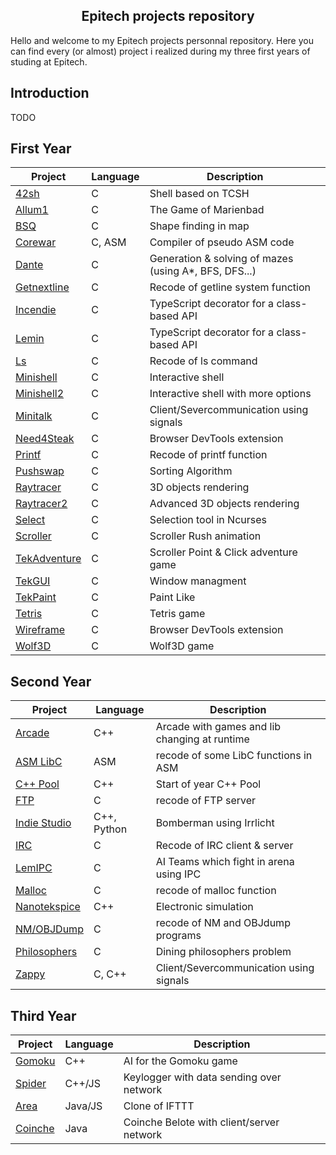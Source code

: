 
<h2 align="center">Epitech projects repository</h2>

Hello and welcome to my Epitech projects personnal repository. Here you can find every (or almost) project i realized during my three first years of studing at Epitech.


## Introduction

TODO

## First Year

| Project | Language | Description |
|---------|----------|-------------|
| [42sh]         |      C      | Shell based on TCSH |
| [Allum1]       |       C     | The Game of Marienbad |
| [BSQ]          |       C     | Shape finding in map |
| [Corewar]      |     C, ASM       | Compiler of pseudo ASM code |
| [Dante]        |      C      | Generation & solving of mazes (using A*, BFS, DFS...) |
| [Getnextline]  |      C      | Recode of getline system function |
| [Incendie]     |    C        | TypeScript decorator for a class-based API |
| [Lemin]        |     C       | TypeScript decorator for a class-based API |
| [Ls]           |     C       | Recode of ls command |
| [Minishell]    |     C       | Interactive shell |
| [Minishell2]   |     C       | Interactive shell with more options |
| [Minitalk]     |     C       | Client/Severcommunication using signals |
| [Need4Steak]   |     C       | Browser DevTools extension |
| [Printf]       |     C       | Recode of printf function |
| [Pushswap]     |     C       | Sorting Algorithm |
| [Raytracer]    |     C       | 3D objects rendering |
| [Raytracer2]   |     C       | Advanced 3D objects rendering |
| [Select]       |      C      | Selection tool in Ncurses |
| [Scroller]     |      C      | Scroller Rush animation |
| [TekAdventure] |       C     | Scroller Point & Click adventure game |
| [TekGUI]       |     C       | Window managment |
| [TekPaint]     |     C       | Paint Like |
| [Tetris]       |      C      | Tetris game |
| [Wireframe]    |     C       | Browser DevTools extension |
| [Wolf3D]       |     C       | Wolf3D game |


[42sh]: https://github.com/G0go/epitech/tree/master/tek1/PSU/PSU_2015_42sh
[Allum1]: https://github.com/G0go/epitech/tree/master/tek1/CPE/CPE_2015_Allum1
[BSQ]: https://github.com/G0go/epitech/tree/master/tek1/CPE/CPE_2015_BSQ
[Corewar]: https://github.com/G0go/epitech/tree/master/tek1/CPE/CPE_2015_corewar
[Dante]: https://github.com/G0go/epitech/tree/master/tek1/IA/dante
[Getnextline]: https://github.com/G0go/epitech/tree/master/tek1/CPE/CPE_2015_getnextline
[Incendie]: https://github.com/G0go/epitech/tree/master/tek1/Graphical/gfx_incendie
[Lemin]: https://github.com/G0go/epitech/tree/master/tek1/CPE/CPE_2015_Lemin
[Ls]: https://github.com/G0go/epitech/tree/master/tek1/PSU/PSU_2015_my_ls
[Minishell]: https://github.com/G0go/epitech/tree/master/tek1/PSU/PSU_2015_minishell1
[Minishell2]: https://github.com/G0go/epitech/tree/master/tek1/PSU/PSU_2015_minishell2
[Minitalk]: https://github.com/G0go/epitech/tree/master/tek1/PSU/PSU_2015_minitalk
[Need4Steak]:  https://github.com/G0go/epitech/tree/master/tek1/CPE/CPE_2015_n4s
[Printf]: https://github.com/G0go/epitech/tree/master/tek1/PSU/PSU_2015_my_printf
[Pushswap]: https://github.com/G0go/epitech/tree/master/tek1/CPE/CPE_2015_Pushswap
[Raytracer]: https://github.com/G0go/epitech/tree/master/tek1/Graphical/gfx_raytracer1
[Raytracer2]: https://github.com/G0go/epitech/tree/master/tek1/Graphical/gfx_raytracer2
[Select]: https://github.com/G0go/epitech/tree/master/tek1/PSU/PSU_2015_my_select
[Scroller]: https://github.com/G0go/epitech/tree/master/tek1/Graphical/gfx_scroller
[TekAdventure]: https://github.com/G0go/epitech/tree/master/tek1/Graphical/gfx_tekadventure
[TekGUI]: https://github.com/G0go/epitech/tree/master/tek1/Graphical/gfx_tekgui
[TekPaint]: https://github.com/G0go/epitech/tree/master/tek1/Graphical/gfx_tekpaint
[Tetris]: https://github.com/G0go/epitech/tree/master/tek1/PSU/PSU_2015_tetris
[Wireframe]: https://github.com/G0go/epitech/tree/master/tek1/Graphical/gfx_fdf2
[Wolf3D]: https://github.com/G0go/epitech/tree/master/tek1/Graphical/gfx_wolf3d


## Second Year

| Project | Language | Description |
|---------|----------|-------------|
| [Arcade]          |       C++     | Arcade with games and lib changing at runtime |
| [ASM LibC]         |      ASM      | recode of some LibC functions in ASM |
| [C++ Pool]       |       C++     | Start of year C++ Pool |
| [FTP]        |     C       | recode of FTP server |
| [Indie Studio]      |     C++, Python       | Bomberman using Irrlicht |
| [IRC]           |     C       | Recode of IRC client & server |
| [LemIPC]  |      C      | AI Teams which fight in arena using IPC |
| [Malloc]     |    C        | recode of malloc function |
| [Nanotekspice]        |      C++      | Electronic simulation |
| [NM/OBJDump]    |     C       | recode of NM and OBJdump programs |
| [Philosophers]   |     C       | Dining philosophers problem |
| [Zappy]     |     C, C++       | Client/Severcommunication using signals |

[ASM LibC]: https://github.com/G0go/epitech/tree/master/tek2/ASM/asm_minilibc
[C++ Pool]: https://github.com/G0go/epitech/tree/master/tek2/C%2B%2B/Pool
[Arcade]: https://github.com/G0go/epitech/tree/master/tek2/C%2B%2B/cpp_arcade
[Indie Studio]: https://github.com/G0go/epitech/tree/master/tek2/C%2B%2B/cpp_indie_studio
[Nanotekspice]: https://github.com/G0go/epitech/tree/master/tek2/C%2B%2B/cpp_nanotekspice
[LemIPC]: https://github.com/G0go/epitech/tree/master/tek2/PSU/PSU_2016_lemipc
[Malloc]: https://github.com/G0go/epitech/tree/master/tek2/PSU/PSU_2016_malloc
[FTP]: https://github.com/G0go/epitech/tree/master/tek2/PSU/PSU_2016_myftp
[IRC]: https://github.com/G0go/epitech/tree/master/tek2/PSU/PSU_2016_myirc
[NM/OBJDump]: https://github.com/G0go/epitech/tree/master/tek2/PSU/PSU_2016_nmobjdump
[Zappy]: https://github.com/G0go/epitech/tree/master/tek2/PSU/PSU_2016_zappy
[Philosophers]: https://github.com/G0go/epitech/tree/master/tek2/PSU/PSU_2016_philo

## Third Year

| Project | Language | Description |
|---------|----------|-------------|
| [Gomoku]          |       C++     | AI for the Gomoku game |
| [Spider]         |      C++/JS      | Keylogger with data sending over network |
| [Area]       |       Java/JS     | Clone of IFTTT |
| [Coinche]        |     Java       | Coinche Belote with client/server network |

[Gomoku]: https://github.com/G0go/epitech/tree/master/tek3/AI/gomoku
[Area]: https://github.com/G0go/epitech/tree/master/tek3/Java/Java_area_2017
[Coinche]: https://github.com/G0go/epitech/tree/master/tek3/Java/Java_jcoinche_2017
[Spider]: https://github.com/G0go/epitech/tree/master/tek3/C%2B%2B/cpp_spider

